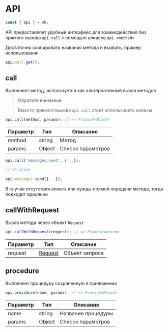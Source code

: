 # API

```js
const { api } = vk;
```

API предоставляет удобный интерфейс для взаимодействия без прямого вызова `api.call` с помощью алиасов `api.<method>`

Достаточно скопировать названия метода и вызвать, пример использования

```js
api.wall.get();
```

## call
Выполняет метод, используется как альтернативный вызов методов

> Обратите внимание

> Вместо прямого вызова `api.call` стоит использовать алиасы

```js
api.call(method, params); // => Promise<Mixed>
```

| Параметр | Тип    | Описание          |
|----------|--------|-------------------|
| method   | string | Метод             |
| params   | Object | Список параметров |

```js
api.call('messages.send', {...});

// VS alias

api.messages.send({...});
```

В случае отсутствия алиаса или нужды прямой передачи метода, тогда подходит идеально

## callWithRequest
Вызов метода через объект `Request`

```js
api.callWithRequest(request); // => Promise<mixed>
```

| Параметр | Тип                   | Описание       |
|----------|-----------------------|----------------|
| request  | [Request](request.md) | Объект запроса |

## procedure
Выполняет процедуру сохраненную в приложении

```js
api.procedure(name, params); // => Promise<Mixed>
```

| Параметр | Тип    | Описание           |
|----------|--------|--------------------|
| name     | string | Название процедуры |
| params   | Object | Список параметров  |
